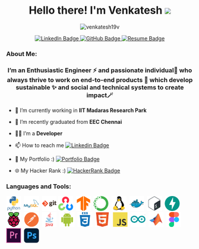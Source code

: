 <h1 align="center">
  Hello there!  I'm Venkatesh <img src="https://media.giphy.com/media/hvRJCLFzcasrR4ia7z/giphy.gif" width="30px"/>
</h1>
<p align="center"> <img src="https://komarev.com/ghpvc/?username=venkatesh19v&label=Profile%20views&color=0e75b6&style=flat" alt="venkatesh19v" /> </p>

<div id="badges" align="center">
  <a href="https://www.linkedin.com/in/venkatesh19v/">
  <img src="https://img.shields.io/badge/LinkedIn-blue?style=for-the-badge" alt="LinkedIn Badge"/>
  </a>
  <a href="https://github.com/venkatesh19v/">
  <img src="https://img.shields.io/badge/GitHub-green?style=for-the-badge" alt="GitHub Badge"/>
  </a>
  <a href="https://shorturl.at/l7dbO">
  <img src="https://img.shields.io/badge/Resume-purple?style=for-the-badge" alt="Resume Badge"/>
  </a>
</div>

<h3 align="left">About Me:</h3>

<h3 align="center">I’m an Enthusiastic Engineer ⚡ and passionate individual🧩 who always thrive to work on end-to-end products 🔎 which develop sustainable ✨ and social and technical systems to create impact🪄</h3>

- 🤖 I’m currently working in **IIT Madaras Research Park**

- 🔭 I’m recently graduated from **EEC Chennai**
  
- 👨‍💻 I’m a **Developer**

- 📫 How to reach me [![Linkedin Badge](https://img.shields.io/badge/-Venkatesh-blue?style=flat&logo=Linkedin&logoColor=white)](https://www.linkedin.com/in/venkatesh19v/)

- 🦄 My Portfolio :) [![Portfolio Badge](https://img.shields.io/badge/-Portfolio-purple?style=flat&logo=Porfolio&logoColor=white)](https://venkatesh19v.github.io/venkatesh.github.io/)

- 🌐 My Hacker Rank :) [![HackerRank Badge](https://img.shields.io/badge/-HackerRank-green?style=flat&logo=Hackerrank&logoColor=white)](https://www.hackerrank.com/venkatesh19v)

<h3 align="left">Languages and Tools:</h3>

<div>
  <img src="https://github.com/devicons/devicon/blob/master/icons/python/python-original-wordmark.svg" title="Python" alt="Python" width="40" height="40"/>&nbsp;
  <img src="https://github.com/devicons/devicon/blob/master/icons/mysql/mysql-original-wordmark.svg" title="MySQL"  alt="MySQL" width="40" height="40"/>&nbsp;
  <img src="https://github.com/devicons/devicon/blob/master/icons/git/git-original-wordmark.svg" title="Git" **alt="Git" width="40" height="40"/>
  <img src="https://github.com/devicons/devicon/blob/master/icons/opencv/opencv-original.svg" title="OpenCV" alt="OpenCV" width="40" height="40"/>&nbsp;
  <img src="https://github.com/devicons/devicon/blob/master/icons/tensorflow/tensorflow-original.svg" title="TensorFlow" alt="TensorFlow" width="40" height="40"/>&nbsp;
  <img src="https://github.com/devicons/devicon/blob/master/icons/anaconda/anaconda-original.svg" title="Anaconda" alt="Anaconda" width="40" height="40"/>&nbsp;
  <img src="https://github.com/devicons/devicon/blob/master/icons/linux/linux-original.svg" title="Linux" alt="Linux" width="40" height="40"/>&nbsp;
  <img src="https://github.com/devicons/devicon/blob/master/icons/docker/docker-original.svg" title="Docker" alt="Docker" width="40" height="40"/>&nbsp;
  <img src="https://github.com/devicons/devicon/blob/master/icons/bash/bash-original.svg" title="Bash" alt="Bash" width="40" height="40"/>&nbsp;
  <img src="https://github.com/devicons/devicon/blob/master/icons/fastapi/fastapi-original.svg" title="Fastapi" alt="Fastapi" width="40" height="40"/>&nbsp;
  <img src="https://github.com/devicons/devicon/blob/master/icons/raspberrypi/raspberrypi-original.svg" title="RaspberryPi" alt="RaspberryPi" width="40" height="40"/>&nbsp;
  <img src="https://github.com/devicons/devicon/blob/master/icons/postman/postman-original.svg" title="PostMan" alt="PostMan" width="40" height="40"/>&nbsp;
  <img src="https://github.com/devicons/devicon/blob/master/icons/java/java-original-wordmark.svg" title="Java" alt="Java" width="40" height="40"/>&nbsp;
  <img src="https://github.com/devicons/devicon/blob/master/icons/android/android-original.svg" title="Android" alt="Android" width="40" height="40"/>&nbsp;
  <img src="https://github.com/devicons/devicon/blob/master/icons/css3/css3-plain-wordmark.svg"  title="CSS3" alt="CSS" width="40" height="40"/>&nbsp;
  <img src="https://github.com/devicons/devicon/blob/master/icons/html5/html5-original.svg" title="HTML5" alt="HTML" width="40" height="40"/>&nbsp;
  <img src="https://github.com/devicons/devicon/blob/master/icons/javascript/javascript-original.svg" title="JavaScript" alt="JavaScript" width="40" height="40"/>&nbsp;
  <img src="https://github.com/devicons/devicon/blob/master/icons/arduino/arduino-original.svg" title="Arduino" alt="Arduino" width="40" height="40"/>&nbsp;
  <img src="https://github.com/devicons/devicon/blob/master/icons/matlab/matlab-original.svg" title="MatLab" alt="MatLab" width="40" height="40"/>&nbsp;
  <img src="https://github.com/devicons/devicon/blob/master/icons/figma/figma-original.svg" title="Figma" alt="Figma" width="40" height="40"/>&nbsp;
  <img src="https://github.com/devicons/devicon/blob/master/icons/premierepro/premierepro-original.svg" title="PremierePro" alt="PremierePro" width="40" height="40"/>&nbsp;
  <img src="https://github.com/devicons/devicon/blob/master/icons/photoshop/photoshop-original.svg" title="PhotoShop" alt="PhotoPhop" width="40" height="40"/>&nbsp;
</div>